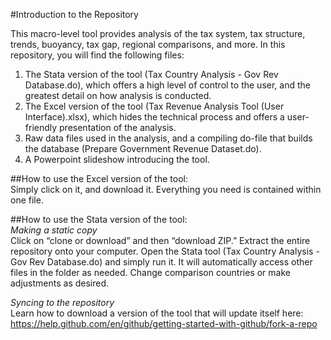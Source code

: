 #Introduction to the Repository

This macro-level tool provides analysis of the tax system, tax structure, trends, buoyancy, tax gap, regional comparisons, and more. In this repository, you will find the following files:

1. The Stata version of the tool (Tax Country Analysis - Gov Rev Database.do), which offers a high level of control to the user, and the greatest detail on how analysis is conducted.  
2. The Excel version of the tool (Tax Revenue Analysis Tool (User Interface).xlsx), which hides the technical process and offers a user-friendly presentation of the analysis.  
3. Raw data files used in the analysis, and a compiling do-file that builds the database (Prepare Government Revenue Dataset.do).  
4. A Powerpoint slideshow introducing the tool.  

##How to use the Excel version of the tool:  
Simply click on it, and download it. Everything you need is contained within one file.

##How to use the Stata version of the tool:  
*Making a static copy*  
Click on “clone or download” and then “download ZIP.” Extract the entire repository onto your computer. Open the Stata tool (Tax Country Analysis - Gov Rev Database.do) and simply run it. It will automatically access other files in the folder as needed. Change comparison countries or make adjustments as desired.

*Syncing to the repository*  
Learn how to download a version of the tool that will update itself here: https://help.github.com/en/github/getting-started-with-github/fork-a-repo